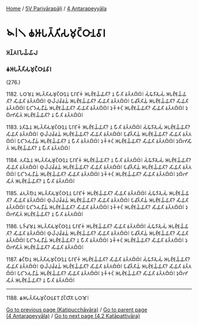 
[Home](/) / [5V Parivārapāḷi](/tipitaka/5V.md) / [4 Antarapeyyāla](/tipitaka/5V/4.md)

# 𑁪𑁇𑁧 𑀙𑀆𑀧𑀢𑁆𑀢𑀺𑀲𑀫𑀼𑀝𑁆𑀞𑀸𑀦𑀯𑀸𑀭

### 𑀅𑀦𑁆𑀢𑀭𑀧𑁂𑀬𑁆𑀬𑀸𑀮

### 𑀙𑀆𑀧𑀢𑁆𑀢𑀺𑀲𑀫𑀼𑀝𑁆𑀞𑀸𑀦𑀯𑀸𑀭

(276.)

1182\. 𑀧𑀞𑀫𑁂𑀦 𑀆𑀧𑀢𑁆𑀢𑀺𑀲𑀫𑀼𑀝𑁆𑀞𑀸𑀦𑁂𑀦 𑀧𑀸𑀭𑀸𑀚𑀺𑀓𑀁 𑀆𑀧𑀚𑁆𑀚𑁂𑀬𑁆𑀬𑀸𑀢𑀺? 𑀦 𑀳𑀻𑀢𑀺 𑀯𑀢𑁆𑀢𑀩𑁆𑀩𑀁𑁇 𑀲𑀁𑀖𑀸𑀤𑀺𑀲𑁂𑀲𑀁 𑀆𑀧𑀚𑁆𑀚𑁂𑀬𑁆𑀬𑀸𑀢𑀺? 𑀲𑀺𑀬𑀸𑀢𑀺 𑀯𑀢𑁆𑀢𑀩𑁆𑀩𑀁𑁇 𑀣𑀼𑀮𑁆𑀮𑀘𑁆𑀘𑀬𑀁 𑀆𑀧𑀚𑁆𑀚𑁂𑀬𑁆𑀬𑀸𑀢𑀺? 𑀲𑀺𑀬𑀸𑀢𑀺 𑀯𑀢𑁆𑀢𑀩𑁆𑀩𑀁𑁇 𑀧𑀸𑀘𑀺𑀢𑁆𑀢𑀺𑀬𑀁 𑀆𑀧𑀚𑁆𑀚𑁂𑀬𑁆𑀬𑀸𑀢𑀺? 𑀲𑀺𑀬𑀸𑀢𑀺 𑀯𑀢𑁆𑀢𑀩𑁆𑀩𑀁𑁇 𑀧𑀸𑀝𑀺𑀤𑁂𑀲𑀦𑀻𑀬𑀁 𑀆𑀧𑀚𑁆𑀚𑁂𑀬𑁆𑀬𑀸𑀢𑀺? 𑀲𑀺𑀬𑀸𑀢𑀺 𑀯𑀢𑁆𑀢𑀩𑁆𑀩𑀁𑁇 𑀤𑀼𑀓𑁆𑀓𑀝𑀁 𑀆𑀧𑀚𑁆𑀚𑁂𑀬𑁆𑀬𑀸𑀢𑀺? 𑀲𑀺𑀬𑀸𑀢𑀺 𑀯𑀢𑁆𑀢𑀩𑁆𑀩𑀁𑁇 𑀤𑀼𑀩𑁆𑀪𑀸𑀲𑀺𑀢𑀁 𑀆𑀧𑀚𑁆𑀚𑁂𑀬𑁆𑀬𑀸𑀢𑀺? 𑀦 𑀳𑀻𑀢𑀺 𑀯𑀢𑁆𑀢𑀩𑁆𑀩𑀁𑁇

1183\. 𑀤𑀼𑀢𑀺𑀬𑁂𑀦 𑀆𑀧𑀢𑁆𑀢𑀺𑀲𑀫𑀼𑀝𑁆𑀞𑀸𑀦𑁂𑀦 𑀧𑀸𑀭𑀸𑀚𑀺𑀓𑀁 𑀆𑀧𑀚𑁆𑀚𑁂𑀬𑁆𑀬𑀸𑀢𑀺? 𑀦 𑀳𑀻𑀢𑀺 𑀯𑀢𑁆𑀢𑀩𑁆𑀩𑀁𑁇 𑀲𑀁𑀖𑀸𑀤𑀺𑀲𑁂𑀲𑀁 𑀆𑀧𑀚𑁆𑀚𑁂𑀬𑁆𑀬𑀸𑀢𑀺? 𑀲𑀺𑀬𑀸𑀢𑀺 𑀯𑀢𑁆𑀢𑀩𑁆𑀩𑀁𑁇 𑀣𑀼𑀮𑁆𑀮𑀘𑁆𑀘𑀬𑀁 𑀆𑀧𑀚𑁆𑀚𑁂𑀬𑁆𑀬𑀸𑀢𑀺? 𑀲𑀺𑀬𑀸𑀢𑀺 𑀯𑀢𑁆𑀢𑀩𑁆𑀩𑀁𑁇 𑀧𑀸𑀘𑀺𑀢𑁆𑀢𑀺𑀬𑀁 𑀆𑀧𑀚𑁆𑀚𑁂𑀬𑁆𑀬𑀸𑀢𑀺? 𑀲𑀺𑀬𑀸𑀢𑀺 𑀯𑀢𑁆𑀢𑀩𑁆𑀩𑀁𑁇 𑀧𑀸𑀝𑀺𑀤𑁂𑀲𑀦𑀻𑀬𑀁 𑀆𑀧𑀚𑁆𑀚𑁂𑀬𑁆𑀬𑀸𑀢𑀺? 𑀦 𑀳𑀻𑀢𑀺 𑀯𑀢𑁆𑀢𑀩𑁆𑀩𑀁𑁇 𑀤𑀼𑀓𑁆𑀓𑀝𑀁 𑀆𑀧𑀚𑁆𑀚𑁂𑀬𑁆𑀬𑀸𑀢𑀺? 𑀲𑀺𑀬𑀸𑀢𑀺 𑀯𑀢𑁆𑀢𑀩𑁆𑀩𑀁𑁇 𑀤𑀼𑀩𑁆𑀪𑀸𑀲𑀺𑀢𑀁 𑀆𑀧𑀚𑁆𑀚𑁂𑀬𑁆𑀬𑀸𑀢𑀺? 𑀦 𑀳𑀻𑀢𑀺 𑀯𑀢𑁆𑀢𑀩𑁆𑀩𑀁𑁇

1184\. 𑀢𑀢𑀺𑀬𑁂𑀦 𑀆𑀧𑀢𑁆𑀢𑀺𑀲𑀫𑀼𑀝𑁆𑀞𑀸𑀦𑁂𑀦 𑀧𑀸𑀭𑀸𑀚𑀺𑀓𑀁 𑀆𑀧𑀚𑁆𑀚𑁂𑀬𑁆𑀬𑀸𑀢𑀺? 𑀦 𑀳𑀻𑀢𑀺 𑀯𑀢𑁆𑀢𑀩𑁆𑀩𑀁𑁇 𑀲𑀁𑀖𑀸𑀤𑀺𑀲𑁂𑀲𑀁 𑀆𑀧𑀚𑁆𑀚𑁂𑀬𑁆𑀬𑀸𑀢𑀺? 𑀲𑀺𑀬𑀸𑀢𑀺 𑀯𑀢𑁆𑀢𑀩𑁆𑀩𑀁𑁇 𑀣𑀼𑀮𑁆𑀮𑀘𑁆𑀘𑀬𑀁 𑀆𑀧𑀚𑁆𑀚𑁂𑀬𑁆𑀬𑀸𑀢𑀺? 𑀲𑀺𑀬𑀸𑀢𑀺 𑀯𑀢𑁆𑀢𑀩𑁆𑀩𑀁𑁇 𑀧𑀸𑀘𑀺𑀢𑁆𑀢𑀺𑀬𑀁 𑀆𑀧𑀚𑁆𑀚𑁂𑀬𑁆𑀬𑀸𑀢𑀺? 𑀲𑀺𑀬𑀸𑀢𑀺 𑀯𑀢𑁆𑀢𑀩𑁆𑀩𑀁𑁇 𑀧𑀸𑀝𑀺𑀤𑁂𑀲𑀦𑀻𑀬𑀁 𑀆𑀧𑀚𑁆𑀚𑁂𑀬𑁆𑀬𑀸𑀢𑀺? 𑀲𑀺𑀬𑀸𑀢𑀺 𑀯𑀢𑁆𑀢𑀩𑁆𑀩𑀁𑁇 𑀤𑀼𑀓𑁆𑀓𑀝𑀁 𑀆𑀧𑀚𑁆𑀚𑁂𑀬𑁆𑀬𑀸𑀢𑀺? 𑀲𑀺𑀬𑀸𑀢𑀺 𑀯𑀢𑁆𑀢𑀩𑁆𑀩𑀁𑁇 𑀤𑀼𑀩𑁆𑀪𑀸𑀲𑀺𑀢𑀁 𑀆𑀧𑀚𑁆𑀚𑁂𑀬𑁆𑀬𑀸𑀢𑀺? 𑀦 𑀳𑀻𑀢𑀺 𑀯𑀢𑁆𑀢𑀩𑁆𑀩𑀁𑁇

1185\. 𑀘𑀢𑀼𑀢𑁆𑀣𑁂𑀦 𑀆𑀧𑀢𑁆𑀢𑀺𑀲𑀫𑀼𑀝𑁆𑀞𑀸𑀦𑁂𑀦 𑀧𑀸𑀭𑀸𑀚𑀺𑀓𑀁 𑀆𑀧𑀚𑁆𑀚𑁂𑀬𑁆𑀬𑀸𑀢𑀺? 𑀲𑀺𑀬𑀸𑀢𑀺 𑀯𑀢𑁆𑀢𑀩𑁆𑀩𑀁𑁇 𑀲𑀁𑀖𑀸𑀤𑀺𑀲𑁂𑀲𑀁 𑀆𑀧𑀚𑁆𑀚𑁂𑀬𑁆𑀬𑀸𑀢𑀺? 𑀲𑀺𑀬𑀸𑀢𑀺 𑀯𑀢𑁆𑀢𑀩𑁆𑀩𑀁𑁇 𑀣𑀼𑀮𑁆𑀮𑀘𑁆𑀘𑀬𑀁 𑀆𑀧𑀚𑁆𑀚𑁂𑀬𑁆𑀬𑀸𑀢𑀺? 𑀲𑀺𑀬𑀸𑀢𑀺 𑀯𑀢𑁆𑀢𑀩𑁆𑀩𑀁𑁇 𑀧𑀸𑀘𑀺𑀢𑁆𑀢𑀺𑀬𑀁 𑀆𑀧𑀚𑁆𑀚𑁂𑀬𑁆𑀬𑀸𑀢𑀺? 𑀲𑀺𑀬𑀸𑀢𑀺 𑀯𑀢𑁆𑀢𑀩𑁆𑀩𑀁𑁇 𑀧𑀸𑀝𑀺𑀤𑁂𑀲𑀦𑀻𑀬𑀁 𑀆𑀧𑀚𑁆𑀚𑁂𑀬𑁆𑀬𑀸𑀢𑀺? 𑀲𑀺𑀬𑀸𑀢𑀺 𑀯𑀢𑁆𑀢𑀩𑁆𑀩𑀁𑁇 𑀤𑀼𑀓𑁆𑀓𑀝𑀁 𑀆𑀧𑀚𑁆𑀚𑁂𑀬𑁆𑀬𑀸𑀢𑀺? 𑀲𑀺𑀬𑀸𑀢𑀺 𑀯𑀢𑁆𑀢𑀩𑁆𑀩𑀁𑁇 𑀤𑀼𑀩𑁆𑀪𑀸𑀲𑀺𑀢𑀁 𑀆𑀧𑀚𑁆𑀚𑁂𑀬𑁆𑀬𑀸𑀢𑀺? 𑀦 𑀳𑀻𑀢𑀺 𑀯𑀢𑁆𑀢𑀩𑁆𑀩𑀁𑁇

1186\. 𑀧𑀜𑁆𑀘𑀫𑁂𑀦 𑀆𑀧𑀢𑁆𑀢𑀺𑀲𑀫𑀼𑀝𑁆𑀞𑀸𑀦𑁂𑀦 𑀧𑀸𑀭𑀸𑀚𑀺𑀓𑀁 𑀆𑀧𑀚𑁆𑀚𑁂𑀬𑁆𑀬𑀸𑀢𑀺? 𑀲𑀺𑀬𑀸𑀢𑀺 𑀯𑀢𑁆𑀢𑀩𑁆𑀩𑀁𑁇 𑀲𑀁𑀖𑀸𑀤𑀺𑀲𑁂𑀲𑀁 𑀆𑀧𑀚𑁆𑀚𑁂𑀬𑁆𑀬𑀸𑀢𑀺? 𑀲𑀺𑀬𑀸𑀢𑀺 𑀯𑀢𑁆𑀢𑀩𑁆𑀩𑀁𑁇 𑀣𑀼𑀮𑁆𑀮𑀘𑁆𑀘𑀬𑀁 𑀆𑀧𑀚𑁆𑀚𑁂𑀬𑁆𑀬𑀸𑀢𑀺? 𑀲𑀺𑀬𑀸𑀢𑀺 𑀯𑀢𑁆𑀢𑀩𑁆𑀩𑀁𑁇 𑀧𑀸𑀘𑀺𑀢𑁆𑀢𑀺𑀬𑀁 𑀆𑀧𑀚𑁆𑀚𑁂𑀬𑁆𑀬𑀸𑀢𑀺? 𑀲𑀺𑀬𑀸𑀢𑀺 𑀯𑀢𑁆𑀢𑀩𑁆𑀩𑀁𑁇 𑀧𑀸𑀝𑀺𑀤𑁂𑀲𑀦𑀻𑀬𑀁 𑀆𑀧𑀚𑁆𑀚𑁂𑀬𑁆𑀬𑀸𑀢𑀺? 𑀦 𑀳𑀻𑀢𑀺 𑀯𑀢𑁆𑀢𑀩𑁆𑀩𑀁𑁇 𑀤𑀼𑀓𑁆𑀓𑀝𑀁 𑀆𑀧𑀚𑁆𑀚𑁂𑀬𑁆𑀬𑀸𑀢𑀺? 𑀲𑀺𑀬𑀸𑀢𑀺 𑀯𑀢𑁆𑀢𑀩𑁆𑀩𑀁𑁇 𑀤𑀼𑀩𑁆𑀪𑀸𑀲𑀺𑀢𑀁 𑀆𑀧𑀚𑁆𑀚𑁂𑀬𑁆𑀬𑀸𑀢𑀺? 𑀲𑀺𑀬𑀸𑀢𑀺 𑀯𑀢𑁆𑀢𑀩𑁆𑀩𑀁𑁇

1187\. 𑀙𑀝𑁆𑀞𑁂𑀦 𑀆𑀧𑀢𑁆𑀢𑀺𑀲𑀫𑀼𑀝𑁆𑀞𑀸𑀦𑁂𑀦 𑀧𑀸𑀭𑀸𑀚𑀺𑀓𑀁 𑀆𑀧𑀚𑁆𑀚𑁂𑀬𑁆𑀬𑀸𑀢𑀺? 𑀲𑀺𑀬𑀸𑀢𑀺 𑀯𑀢𑁆𑀢𑀩𑁆𑀩𑀁𑁇 𑀲𑀁𑀖𑀸𑀤𑀺𑀲𑁂𑀲𑀁 𑀆𑀧𑀚𑁆𑀚𑁂𑀬𑁆𑀬𑀸𑀢𑀺? 𑀲𑀺𑀬𑀸𑀢𑀺 𑀯𑀢𑁆𑀢𑀩𑁆𑀩𑀁𑁇 𑀣𑀼𑀮𑁆𑀮𑀘𑁆𑀘𑀬𑀁 𑀆𑀧𑀚𑁆𑀚𑁂𑀬𑁆𑀬𑀸𑀢𑀺? 𑀲𑀺𑀬𑀸𑀢𑀺 𑀯𑀢𑁆𑀢𑀩𑁆𑀩𑀁𑁇 𑀧𑀸𑀘𑀺𑀢𑁆𑀢𑀺𑀬𑀁 𑀆𑀧𑀚𑁆𑀚𑁂𑀬𑁆𑀬𑀸𑀢𑀺? 𑀲𑀺𑀬𑀸𑀢𑀺 𑀯𑀢𑁆𑀢𑀩𑁆𑀩𑀁𑁇 𑀧𑀸𑀝𑀺𑀤𑁂𑀲𑀦𑀻𑀬𑀁 𑀆𑀧𑀚𑁆𑀚𑁂𑀬𑁆𑀬𑀸𑀢𑀺? 𑀲𑀺𑀬𑀸𑀢𑀺 𑀯𑀢𑁆𑀢𑀩𑁆𑀩𑀁𑁇 𑀤𑀼𑀓𑁆𑀓𑀝𑀁 𑀆𑀧𑀚𑁆𑀚𑁂𑀬𑁆𑀬𑀸𑀢𑀺? 𑀲𑀺𑀬𑀸𑀢𑀺 𑀯𑀢𑁆𑀢𑀩𑁆𑀩𑀁𑁇 𑀤𑀼𑀩𑁆𑀪𑀸𑀲𑀺𑀢𑀁 𑀆𑀧𑀚𑁆𑀚𑁂𑀬𑁆𑀬𑀸𑀢𑀺? 𑀦 𑀳𑀻𑀢𑀺 𑀯𑀢𑁆𑀢𑀩𑁆𑀩𑀁𑁇

---

1188\. 𑀙𑀆𑀧𑀢𑁆𑀢𑀺𑀲𑀫𑀼𑀝𑁆𑀞𑀸𑀦𑀯𑀸𑀭𑁄 𑀦𑀺𑀝𑁆𑀞𑀺𑀢𑁄 𑀧𑀞𑀫𑁄𑁇



[Go to previous page (Katipucchāvāra)](/tipitaka/5V/4/Katipucchavara.md) / [Go to parent page (4 Antarapeyyāla)](/tipitaka/5V/4.md) / [Go to next page (4.2 Katāpattivāra)](/tipitaka/5V/4/4.2.md)



